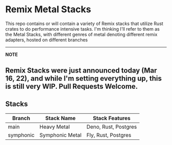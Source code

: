 # Remix Metal Stacks

This repo contains or will contain a variety of Remix stacks that utilize Rust crates to do performance intensive tasks. I'm thinking I'll refer to them as the Metal Stacks, with different genres of metal denoting different remix adapters, hosted on different branches

---
**NOTE**

Remix Stacks were just announced today (Mar 16, 22), and while I'm setting everything up, this is still very WIP. Pull Requests Welcome. 
---

## Stacks

| Branch    | Stack Name      | Stack Features       |
|-----------|-----------------|----------------------|
| main      | Heavy Metal     | Deno, Rust, Postgres |
| symphonic | Symphonic Metal | Fly, Rust, Postgres  |

